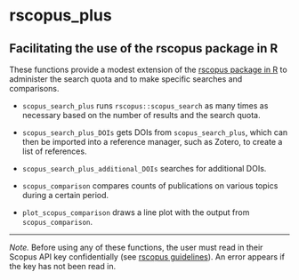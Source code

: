 
# rscopus_plus

## Facilitating the use of the rscopus package in R

These functions provide a modest extension of the [rscopus package in R](https://github.com/muschellij2/rscopus) to administer the search quota and to make specific searches and comparisons.

- `scopus_search_plus` runs `rscopus::scopus_search` as many times as necessary based on the number of results and the search quota.

- `scopus_search_plus_DOIs` gets DOIs from `scopus_search_plus`, which can then be imported into a reference manager, such as Zotero, to create a list of references.
  
- `scopus_search_plus_additional_DOIs` searches for additional DOIs.

- `scopus_comparison` compares counts of publications on various topics during a certain period.

- `plot_scopus_comparison` draws a line plot with the output from `scopus_comparison`.

---

*Note.* Before using any of these functions, the user must read in their Scopus API key confidentially (see [rscopus guidelines](https://cran.r-project.org/web/packages/rscopus/vignettes/api_key.html)). An error appears if the key has not been read in.
